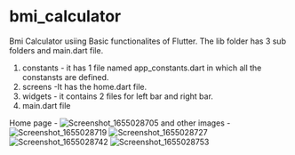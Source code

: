 # bmi_calculator

Bmi Calculator usiing Basic functionalites of Flutter.
The lib folder has 3 sub folders and main.dart file.
1. constants - it has 1 file named app_constants.dart in which all the constansts are defined.
2. screens -It has the home.dart file.
3. widgets - it contains 2 files for left bar and right bar.
4. main.dart file

Home page -
![Screenshot_1655028705](https://user-images.githubusercontent.com/88375935/173229038-4f0ca1d2-f441-41e2-9527-96d383adaeac.png)
and other images -![Screenshot_1655028719](https://user-images.githubusercontent.com/88375935/173229061-226dd3e2-4a0b-48b8-86e0-f083ffeefbca.png)
![Screenshot_1655028727](https://user-images.githubusercontent.com/88375935/173229064-c93d0d13-cf4f-49a6-9ce5-6881d0406095.png)
![Screenshot_1655028742](https://user-images.githubusercontent.com/88375935/173229068-7d0613d0-ed62-41e9-b2ba-45f767441882.png)
![Screenshot_1655028753](https://user-images.githubusercontent.com/88375935/173229070-158cbec3-bc49-46b5-8cf6-09c26a080219.png)

